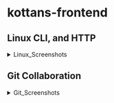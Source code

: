# kottans-frontend
## Linux CLI, and HTTP
<details>
    <summary>Linux_Screenshots</summary>
![linux-1](/task_linux_cli/linux-1.png)
![linux-2](/task_linux_cli/linux-2.png)
![linux-3](/task_linux_cli/linux-3.png)
![linux-4](/task_linux_cli/linux-4.png)
</details>

## Git Collaboration
<details>
    <summary>Git_Screenshots</summary>
![git-1](/task_git_collaboration/git-1.png)
![git-2](/task_git_collaboration/git-2.png)
</details>